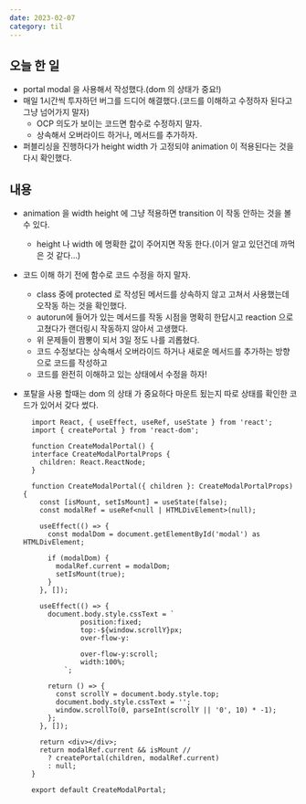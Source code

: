 ```yaml
---
date: 2023-02-07
category: til
---
```


## 오늘 한 일

- portal modal 을 사용해서 작성했다.(dom 의 상태가 중요!)
- 매일 1시간씩 투자하던 버그를 드디어 해결했다.(코드를 이해하고 수정하자 된다고 그냥 넘어가지 말자)
  - OCP 의도가 보이는 코드면 함수로 수정하지 말자.
  - 상속해서 오버라이드 하거나, 메서드를 추가하자.
- 퍼블리싱을 진행하다가 height width 가 고정되야 animation 이 적용된다는 것을 다시 확인했다.

## 내용

- animation 을 width height 에 그냥 적용하면 transition 이 작동 안하는 것을 볼 수 있다.
  - height 나 width 에 명확한 값이 주어지면 작동 한다.(이거 알고 있던건데 까먹은 것 같다...)
- 코드 이해 하기 전에 함수로 코드 수정을 하지 말자.
  - class 중에 protected 로 작성된 메서드를 상속하지 않고 고쳐서 사용했는데 오작동 하는 것을 확인했다.
  - autorun에 들어가 있는 메서드를 작동 시점을 명확히 한답시고 reaction 으로 고쳤다가 랜더링시 작동하지 않아서 고생했다.
  - 위 문제들이 짬뽕이 되서 3일 정도 나를 괴롭혔다.
  - 코드 수정보다는 상속해서 오버라이드 하거나 새로운 메서드를 추가하는 방향으로 코드를 작성하고
  - 코드를 완전히 이해하고 있는 상태에서 수정을 하자!
- 포탈을 사용 할때는 dom 의 상태 가 중요하다 마운트 됬는지 따로 상태를 확인한 코드가 있어서 갖다 썼다.

  ```
    import React, { useEffect, useRef, useState } from 'react';
    import { createPortal } from 'react-dom';

    function CreateModalPortal() {
    interface CreateModalPortalProps {
      children: React.ReactNode;
    }

    function CreateModalPortal({ children }: CreateModalPortalProps) {
      const [isMount, setIsMount] = useState(false);
      const modalRef = useRef<null | HTMLDivElement>(null);

      useEffect(() => {
        const modalDom = document.getElementById('modal') as HTMLDivElement;

        if (modalDom) {
          modalRef.current = modalDom;
          setIsMount(true);
        }
      }, []);

      useEffect(() => {
        document.body.style.cssText = `
                position:fixed;
                top:-${window.scrollY}px;
                over-flow-y:

                over-flow-y:scroll;
                width:100%;
            `;

        return () => {
          const scrollY = document.body.style.top;
          document.body.style.cssText = '';
          window.scrollTo(0, parseInt(scrollY || '0', 10) * -1);
        };
      }, []);

      return <div></div>;
      return modalRef.current && isMount //
        ? createPortal(children, modalRef.current)
        : null;
    }

    export default CreateModalPortal;
  ```
